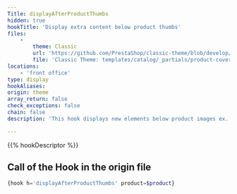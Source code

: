 ```yaml
---
Title: displayAfterProductThumbs
hidden: true
hookTitle: 'Display extra content below product thumbs'
files:
    -
        theme: Classic
        url: 'https://github.com/PrestaShop/classic-theme/blob/develop/templates/catalog/_partials/product-cover-thumbnails.tpl'
        file: 'Classic Theme: templates/catalog/_partials/product-cover-thumbnails.tpl'
locations:
    - 'front office'
type: display
hookAliases: 
origin: theme
array_return: false
check_exceptions: false
chain: false
description: 'This hook displays new elements below product images ex. additional media'

---
```


{{% hookDescriptor %}}

## Call of the Hook in the origin file

```php
{hook h='displayAfterProductThumbs' product=$product}
```

